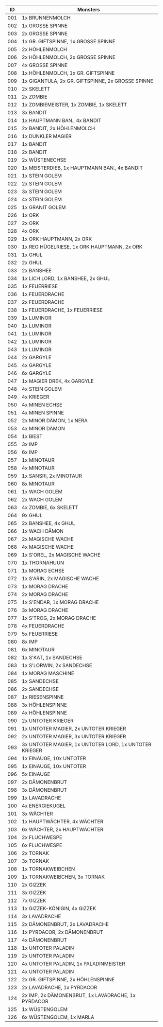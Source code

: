 ID | Monsters
--- | ---
001 | 1x BRUNNENMOLCH
002 | 1x GROSSE SPINNE
003 | 2x GROSSE SPINNE
004 | 1x GR. GIFTSPINNE, 1x GROSSE SPINNE
005 | 2x HÖHLENMOLCH
006 | 2x HÖHLENMOLCH, 2x GROSSE SPINNE
007 | 4x GROSSE SPINNE
008 | 1x HÖHLENMOLCH, 1x GR. GIFTSPINNE
009 | 1x GIGANTULA, 2x GR. GIFTSPINNE, 2x GROSSE SPINNE
010 | 2x SKELETT
011 | 2x ZOMBIE
012 | 1x ZOMBIEMEISTER, 1x ZOMBIE, 1x SKELETT
013 | 3x BANDIT
014 | 1x HAUPTMANN BAN., 4x BANDIT
015 | 2x BANDIT, 2x HÖHLENMOLCH
016 | 1x DUNKLER MAGIER
017 | 1x BANDIT
018 | 2x BANDIT
019 | 2x WÜSTENECHSE
020 | 1x MEISTERDIEB, 1x HAUPTMANN BAN., 4x BANDIT
021 | 1x STEIN GOLEM
022 | 2x STEIN GOLEM
023 | 3x STEIN GOLEM
024 | 4x STEIN GOLEM
025 | 1x GRANIT GOLEM
026 | 1x ORK
027 | 2x ORK
028 | 4x ORK
029 | 1x ORK HAUPTMANN, 2x ORK
030 | 1x REG HÜGELRIESE, 1x ORK HAUPTMANN, 2x ORK
031 | 1x GHUL
032 | 2x GHUL
033 | 2x BANSHEE
034 | 1x LICH LORD, 1x BANSHEE, 2x GHUL
035 | 1x FEUERRIESE
036 | 1x FEUERDRACHE
037 | 2x FEUERDRACHE
038 | 1x FEUERDRACHE, 1x FEUERRIESE
039 | 1x LUMINOR
040 | 1x LUMINOR
041 | 1x LUMINOR
042 | 1x LUMINOR
043 | 1x LUMINOR
044 | 2x GARGYLE
045 | 4x GARGYLE
046 | 6x GARGYLE
047 | 1x MAGIER DREK, 4x GARGYLE
048 | 4x STEIN GOLEM
049 | 4x KRIEGER
050 | 4x MINEN ECHSE
051 | 4x MINEN SPINNE
052 | 2x MINOR DÄMON, 1x NERA
053 | 4x MINOR DÄMON
054 | 1x BIEST
055 | 3x IMP
056 | 6x IMP
057 | 1x MINOTAUR
058 | 4x MINOTAUR
059 | 1x SANSRI, 2x MINOTAUR
060 | 8x MINOTAUR
061 | 1x WACH GOLEM
062 | 2x WACH GOLEM
063 | 4x ZOMBIE, 6x SKELETT
064 | 9x GHUL
065 | 2x BANSHEE, 4x GHUL
066 | 1x WACH DÄMON
067 | 2x MAGISCHE WACHE
068 | 4x MAGISCHE WACHE
069 | 1x S'OREL, 2x MAGISCHE WACHE
070 | 1x THORNAHUUN
071 | 1x MORAG ECHSE
072 | 1x S'ARIN, 2x MAGISCHE WACHE
073 | 1x MORAG DRACHE
074 | 2x MORAG DRACHE
075 | 1x S'ENDAR, 1x MORAG DRACHE
076 | 3x MORAG DRACHE
077 | 1x S'TROG, 2x MORAG DRACHE
078 | 4x FEUERDRACHE
079 | 5x FEUERRIESE
080 | 8x IMP
081 | 6x MINOTAUR
082 | 1x S'KAT, 1x SANDECHSE
083 | 1x S'LORWIN, 2x SANDECHSE
084 | 1x MORAG MASCHINE
085 | 1x SANDECHSE
086 | 2x SANDECHSE
087 | 1x RIESENSPINNE
088 | 3x HÖHLENSPINNE
089 | 4x HÖHLENSPINNE
090 | 2x UNTOTER KRIEGER
091 | 1x UNTOTER MAGIER, 2x UNTOTER KRIEGER
092 | 2x UNTOTER MAGIER, 3x UNTOTER KRIEGER
093 | 3x UNTOTER MAGIER, 1x UNTOTER LORD, 1x UNTOTER KRIEGER
094 | 1x EINAUGE, 10x UNTOTER
095 | 1x EINAUGE, 10x UNTOTER
096 | 5x EINAUGE
097 | 2x DÄMONENBRUT
098 | 3x DÄMONENBRUT
099 | 1x LAVADRACHE
100 | 4x ENERGIEKUGEL
101 | 3x WÄCHTER
102 | 1x HAUPTWÄCHTER, 4x WÄCHTER
103 | 6x WÄCHTER, 2x HAUPTWÄCHTER
104 | 2x FLUCHWESPE
105 | 6x FLUCHWESPE
106 | 2x TORNAK
107 | 3x TORNAK
108 | 1x TORNAKWEIBCHEN
109 | 1x TORNAKWEIBCHEN, 3x TORNAK
110 | 2x GIZZEK
111 | 3x GIZZEK
112 | 7x GIZZEK
113 | 1x GIZZEK-KÖNIGIN, 4x GIZZEK
114 | 3x LAVADRACHE
115 | 2x DÄMONENBRUT, 2x LAVADRACHE
116 | 1x PYRDACOR, 2x DÄMONENBRUT
117 | 4x DÄMONENBRUT
118 | 1x UNTOTER PALADIN
119 | 2x UNTOTER PALADIN
120 | 4x UNTOTER PALADIN, 1x PALADINMEISTER
121 | 4x UNTOTER PALADIN
122 | 2x GR. GIFTSPINNE, 2x HÖHLENSPINNE
123 | 2x LAVADRACHE, 1x PYRDACOR
124 | 2x IMP, 2x DÄMONENBRUT, 1x LAVADRACHE, 1x PYRDACOR
125 | 1x WÜSTENGOLEM
126 | 6x WÜSTENGOLEM, 1x MARLA

